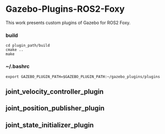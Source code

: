 # Gazebo-Plugins-ROS2-Foxy

This work presents custom plugins of Gazebo for ROS2 Foxy.

### build

```
cd plugin_path/build
cmake ..
make
```
### ~/.bashrc
```
export GAZEBO_PLUGIN_PATH=$GAZEBO_PLUGIN_PATH:~/gazebo_plugins/plugins
```

## joint_velocity_controller_plugin

## joint_position_publisher_plugin

## joint_state_initializer_plugin

